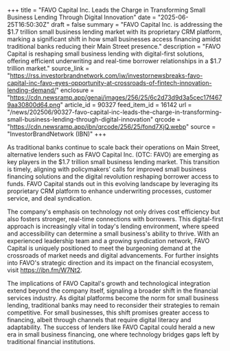 +++
title = "FAVO Capital Inc. Leads the Charge in Transforming Small Business Lending Through Digital Innovation"
date = "2025-06-25T16:50:30Z"
draft = false
summary = "FAVO Capital Inc. is addressing the $1.7 trillion small business lending market with its proprietary CRM platform, marking a significant shift in how small businesses access financing amidst traditional banks reducing their Main Street presence."
description = "FAVO Capital is reshaping small business lending with digital-first solutions, offering efficient underwriting and real-time borrower relationships in a $1.7 trillion market."
source_link = "https://rss.investorbrandnetwork.com/iw/investornewsbreaks-favo-capital-inc-favo-eyes-opportunity-at-crossroads-of-fintech-innovation-lending-demand/"
enclosure = "https://cdn.newsramp.app/genai/images/256/25/6c2d73d9d3a5cec17f4679aa30800d64.png"
article_id = 90327
feed_item_id = 16142
url = "/news/202506/90327-favo-capital-inc-leads-the-charge-in-transforming-small-business-lending-through-digital-innovation"
qrcode = "https://cdn.newsramp.app/ibn/qrcode/256/25/fond7XjQ.webp"
source = "InvestorBrandNetwork (IBN)"
+++

<p>As traditional banks continue to scale back their operations on Main Street, alternative lenders such as FAVO Capital Inc. (OTC: FAVO) are emerging as key players in the $1.7 trillion small business lending market. This transition is timely, aligning with policymakers' calls for improved small business financing solutions and the digital revolution reshaping borrower access to funds. FAVO Capital stands out in this evolving landscape by leveraging its proprietary CRM platform to enhance underwriting processes, customer service, and deal syndication.</p><p>The company's emphasis on technology not only drives cost efficiency but also fosters stronger, real-time connections with borrowers. This digital-first approach is increasingly vital in today's lending environment, where speed and accessibility can determine a small business's ability to thrive. With an experienced leadership team and a growing syndication network, FAVO Capital is uniquely positioned to meet the burgeoning demand at the crossroads of market needs and digital advancements. For further insights into FAVO's strategic direction and its impact on the financial ecosystem, visit <a href='https://ibn.fm/W7Nt2' rel='nofollow' target='_blank'>https://ibn.fm/W7Nt2</a>.</p><p>The implications of FAVO Capital's growth and technological integration extend beyond the company itself, signaling a broader shift in the financial services industry. As digital platforms become the norm for small business lending, traditional banks may need to reconsider their strategies to remain competitive. For small businesses, this shift promises greater access to financing, albeit through channels that require digital literacy and adaptability. The success of lenders like FAVO Capital could herald a new era in small business financing, one where technology bridges gaps left by traditional financial institutions.</p>